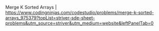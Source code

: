 Merge K Sorted Arrays | https://www.codingninjas.com/codestudio/problems/merge-k-sorted-arrays_975379?topList=striver-sde-sheet-problems&utm_source=striver&utm_medium=website&leftPanelTab=0
